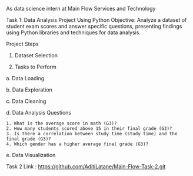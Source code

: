 As data science intern at Main Flow Services and Technology

Task 1: Data Analysis Project Using Python
Objective:
Analyze a dataset of student exam scores and answer specific questions, presenting findings using Python libraries and techniques for data analysis.

Project Steps

1. Dataset Selection
   
2. Tasks to Perform
 
  a. Data Loading
  
  b. Data Exploration
  
  c. Data Cleaning
  
  d. Data Analysis Questions
  
    1. What is the average score in math (G3)?
    2. How many students scored above 15 in their final grade (G3)?
    3. Is there a correlation between study time (study time) and the final grade (G3)?
    4. Which gender has a higher average final grade (G3)?
  
  e. Data Visualization

Task 2 Link : https://github.com/AditiLatane/Main-Flow-Task-2.git

